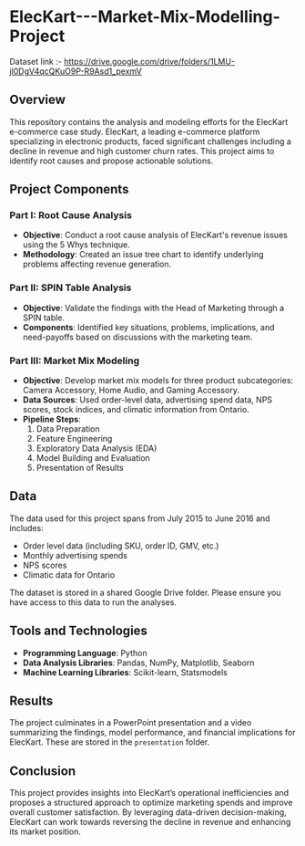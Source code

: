 # ElecKart---Market-Mix-Modelling-Project

Dataset link :-
https://drive.google.com/drive/folders/1LMU-jl0DgV4qcQKuO9P-R9Asd1_pexmV


## Overview

This repository contains the analysis and modeling efforts for the ElecKart e-commerce case study. ElecKart, a leading e-commerce platform specializing in electronic products, faced significant challenges including a decline in revenue and high customer churn rates. This project aims to identify root causes and propose actionable solutions.

## Project Components

### Part I: Root Cause Analysis

- **Objective**: Conduct a root cause analysis of ElecKart's revenue issues using the 5 Whys technique.
- **Methodology**: Created an issue tree chart to identify underlying problems affecting revenue generation.

### Part II: SPIN Table Analysis

- **Objective**: Validate the findings with the Head of Marketing through a SPIN table.
- **Components**: Identified key situations, problems, implications, and need-payoffs based on discussions with the marketing team.

### Part III: Market Mix Modeling

- **Objective**: Develop market mix models for three product subcategories: Camera Accessory, Home Audio, and Gaming Accessory.
- **Data Sources**: Used order-level data, advertising spend data, NPS scores, stock indices, and climatic information from Ontario.
- **Pipeline Steps**:
  1. Data Preparation
  2. Feature Engineering
  3. Exploratory Data Analysis (EDA)
  4. Model Building and Evaluation
  5. Presentation of Results

## Data

The data used for this project spans from July 2015 to June 2016 and includes:
- Order level data (including SKU, order ID, GMV, etc.)
- Monthly advertising spends
- NPS scores
- Climatic data for Ontario

The dataset is stored in a shared Google Drive folder. Please ensure you have access to this data to run the analyses.

## Tools and Technologies

- **Programming Language**: Python
- **Data Analysis Libraries**: Pandas, NumPy, Matplotlib, Seaborn
- **Machine Learning Libraries**: Scikit-learn, Statsmodels

## Results

The project culminates in a PowerPoint presentation and a video summarizing the findings, model performance, and financial implications for ElecKart. These are stored in the `presentation` folder.

## Conclusion

This project provides insights into ElecKart’s operational inefficiencies and proposes a structured approach to optimize marketing spends and improve overall customer satisfaction. By leveraging data-driven decision-making, ElecKart can work towards reversing the decline in revenue and enhancing its market position.

